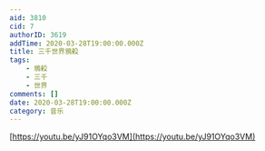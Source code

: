 ```yaml
---
aid: 3810
cid: 7
authorID: 3619
addTime: 2020-03-28T19:00:00.000Z
title: 三千世界鴉殺
tags:
    - 鴉殺
    - 三千
    - 世界
comments: []
date: 2020-03-28T19:00:00.000Z
category: 音乐
---
```


[https://youtu.be/yJ91OYqo3VM](https://youtu.be/yJ91OYqo3VM)
